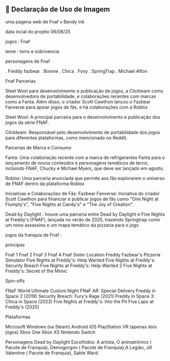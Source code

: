 ## 📄 Declaração de Uso de Imagem
uma pagena web de Fnaf x Bendy ink 

data incial do projeto 06/08/25

jogos : Fnaf 

teme : terro e sobrivencia

personagens de Fnaf

. Freddy fazbear . Bonnie . Chica . Foxy . SpringTrap . Michael Afton

Fnaf Parcerias

Steel Wool para desenvolvimento e publicação de jogos, a Clickteam como desenvolvedora de portabilidade, e colaborações recentes com marcas como a Fanta. Além disso, o criador Scott Cawthon lançou o Fazbear Fanverse para apoiar jogos de fãs, e há colaborações com a Roblox

Steel Wool: A principal parceira para o desenvolvimento e publicação dos jogos da série FNAF.

Clickteam: Responsável pelo desenvolvimento de portabilidade dos jogos para diferentes plataformas, como mencionado no Reddit.

Parcerias de Marca e Consumo

Fanta: Uma colaboração recente com a marca de refrigerantes Fanta para o lançamento de novos conteúdos e personagens temáticos de terror, incluindo FNAF, Chucky e Michael Myers, que deve ser lançado em agosto.

Roblox: Uma parceria anunciada que permite aos fãs explorarem o universo de FNAF dentro da plataforma Roblox

Iniciativas e Colaborações de Fãs: Fazbear Fanverse: Iniciativa do criador Scott Cawthon para financiar e publicar jogos de fãs como "One Night at Flumpty's", "Five Nights at Candy's" e "The Joy of Creation".

Dead by Daylight : houve uma parceria entre Dead by Daylight e Five Nights at Freddy's (FNAF), lançada no verão de 2025, trazendo Springtrap como um novo assassino e um mapa temático da pizzaria para o jogo

jogos da franquia de Fnaf :

principas

Fnaf 1 Fnaf 2 Fnaf 3 Fnaf 4 Fnaf Sister Location Freddy Fazbear's Pizzeria Simulator Five Nights at Freddy's: Help Wanted Five Nights at Freddy's: Security Breach Five Nights at Freddy's: Help Wanted 2 Five Nights at Freddy's: Secret of the Mimic

Spin-offs

FNaF World Ultimate Custom Night FNaF AR: Special Delivery Freddy in Space 2 (2019) Security Breach: Fury's Rage (2021) Freddy in Space 3: Chica in Space (2023) Five Nights at Freddy's: Into the Pit Five Laps at Freddy's (2025)

Plataformas

Microsoft Windows (na Steam) Android iOS PlayStation VR (apenas dois jogos) Xbox One Xbox XS Nintendo Switch

Personagens Dead by Daylight Escolhidos: A artista, O animatrônico ( Pacote de Franquia), Demogorgon ( Pacote de Franquia),A Legião, Jill Valentine ( Pacote de Franquia), Sable Ward.


